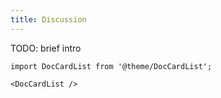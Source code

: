 ```yaml
---
title: Discussion
---
```


TODO: brief intro

```mdx-code-block
import DocCardList from '@theme/DocCardList';

<DocCardList />
```
